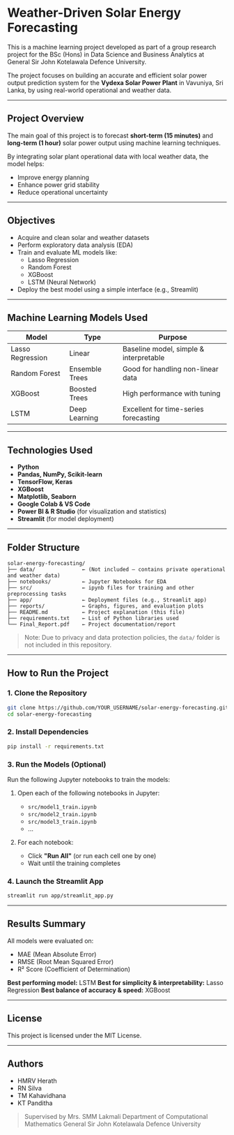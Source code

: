 # Weather-Driven Solar Energy Forecasting

This is a machine learning project developed as part of a group research project for the BSc (Hons) in Data Science and Business Analytics at General Sir John Kotelawala Defence University.

The project focuses on building an accurate and efficient solar power output prediction system for the **Vydexa Solar Power Plant** in Vavuniya, Sri Lanka, by using real-world operational and weather data.

---

## Project Overview

The main goal of this project is to forecast **short-term (15 minutes)** and **long-term (1 hour)** solar power output using machine learning techniques.

By integrating solar plant operational data with local weather data, the model helps:
- Improve energy planning
- Enhance power grid stability
- Reduce operational uncertainty

---

## Objectives

- Acquire and clean solar and weather datasets
- Perform exploratory data analysis (EDA)
- Train and evaluate ML models like:
  - Lasso Regression
  - Random Forest
  - XGBoost
  - LSTM (Neural Network)
- Deploy the best model using a simple interface (e.g., Streamlit)

---

## Machine Learning Models Used

| Model              | Type           | Purpose                             |
|-------------------|----------------|-------------------------------------|
| Lasso Regression  | Linear         | Baseline model, simple & interpretable |
| Random Forest      | Ensemble Trees | Good for handling non-linear data   |
| XGBoost            | Boosted Trees  | High performance with tuning        |
| LSTM               | Deep Learning  | Excellent for time-series forecasting|

---

## Technologies Used

- **Python**
- **Pandas, NumPy, Scikit-learn**
- **TensorFlow, Keras**
- **XGBoost**
- **Matplotlib, Seaborn**
- **Google Colab & VS Code**
- **Power BI & R Studio** (for visualization and statistics)
- **Streamlit** (for model deployment)

---

## Folder Structure

```text
solar-energy-forecasting/
├── data/               ← (Not included – contains private operational and weather data)
├── notebooks/          ← Jupyter Notebooks for EDA 
├── src/                ← ipynb files for training and other preprocessing tasks
├── app/                ← Deployment files (e.g., Streamlit app)
├── reports/            ← Graphs, figures, and evaluation plots
├── README.md           ← Project explanation (this file)
├── requirements.txt    ← List of Python libraries used
└── Final_Report.pdf    ← Project documentation/report
````

> Note: Due to privacy and data protection policies, the `data/` folder is not included in this repository.

---

## How to Run the Project

### 1. Clone the Repository

```bash
git clone https://github.com/YOUR_USERNAME/solar-energy-forecasting.git
cd solar-energy-forecasting
```

### 2. Install Dependencies

```bash
pip install -r requirements.txt
```

### 3. Run the Models (Optional)

Run the following Jupyter notebooks to train the models:

1. Open each of the following notebooks in Jupyter:

   - `src/model1_train.ipynb`
   - `src/model2_train.ipynb`
   - `src/model3_train.ipynb`
   - ...

2. For each notebook:
   - Click **"Run All"** (or run each cell one by one)
   - Wait until the training completes

### 4. Launch the Streamlit App

```bash
streamlit run app/streamlit_app.py
```

---

## Results Summary

All models were evaluated on:

* MAE (Mean Absolute Error)
* RMSE (Root Mean Squared Error)
* R² Score (Coefficient of Determination)

**Best performing model:** LSTM
**Best for simplicity & interpretability:** Lasso Regression
**Best balance of accuracy & speed:** XGBoost

---

## License

This project is licensed under the MIT License.

---

## Authors

* HMRV Herath 
* RN Silva 
* TM Kahavidhana 
* KT Panditha 

> Supervised by Mrs. SMM Lakmali
> Department of Computational Mathematics
> General Sir John Kotelawala Defence University




